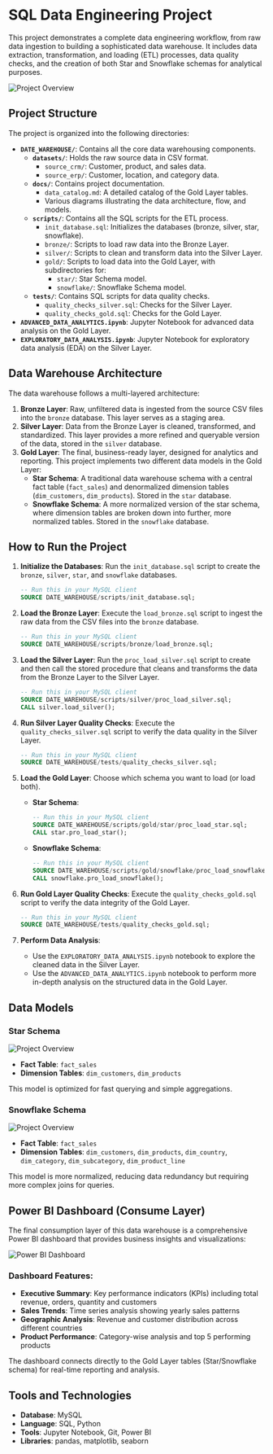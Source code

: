 # SQL Data Engineering Project

This project demonstrates a complete data engineering workflow, from raw data ingestion to building a sophisticated data warehouse. It includes data extraction, transformation, and loading (ETL) processes, data quality checks, and the creation of both Star and Snowflake schemas for analytical purposes.

![Project Overview](DATE_WAREHOUSE/docs/Architecture.svg)

## Project Structure

The project is organized into the following directories:

- **`DATE_WAREHOUSE/`**: Contains all the core data warehousing components.
    - **`datasets/`**: Holds the raw source data in CSV format.
        - `source_crm/`: Customer, product, and sales data.
        - `source_erp/`: Customer, location, and category data.
    - **`docs/`**: Contains project documentation.
        - `data_catalog.md`: A detailed catalog of the Gold Layer tables.
        - Various diagrams illustrating the data architecture, flow, and models.
    - **`scripts/`**: Contains all the SQL scripts for the ETL process.
        - `init_database.sql`: Initializes the databases (bronze, silver, star, snowflake).
        - `bronze/`: Scripts to load raw data into the Bronze Layer.
        - `silver/`: Scripts to clean and transform data into the Silver Layer.
        - `gold/`: Scripts to load data into the Gold Layer, with subdirectories for:
            - `star/`: Star Schema model.
            - `snowflake/`: Snowflake Schema model.
    - **`tests/`**: Contains SQL scripts for data quality checks.
        - `quality_checks_silver.sql`: Checks for the Silver Layer.
        - `quality_checks_gold.sql`: Checks for the Gold Layer.
- **`ADVANCED_DATA_ANALYTICS.ipynb`**: Jupyter Notebook for advanced data analysis on the Gold Layer.
- **`EXPLORATORY_DATA_ANALYSIS.ipynb`**: Jupyter Notebook for exploratory data analysis (EDA) on the Silver Layer.

## Data Warehouse Architecture

The data warehouse follows a multi-layered architecture:

1.  **Bronze Layer**: Raw, unfiltered data is ingested from the source CSV files into the `bronze` database. This layer serves as a staging area.
2.  **Silver Layer**: Data from the Bronze Layer is cleaned, transformed, and standardized. This layer provides a more refined and queryable version of the data, stored in the `silver` database.
3.  **Gold Layer**: The final, business-ready layer, designed for analytics and reporting. This project implements two different data models in the Gold Layer:
    -   **Star Schema**: A traditional data warehouse schema with a central fact table (`fact_sales`) and denormalized dimension tables (`dim_customers`, `dim_products`). Stored in the `star` database.
    -   **Snowflake Schema**: A more normalized version of the star schema, where dimension tables are broken down into further, more normalized tables. Stored in the `snowflake` database.

## How to Run the Project

1.  **Initialize the Databases**:
    Run the `init_database.sql` script to create the `bronze`, `silver`, `star`, and `snowflake` databases.

    ```sql
    -- Run this in your MySQL client
    SOURCE DATE_WAREHOUSE/scripts/init_database.sql;
    ```

2.  **Load the Bronze Layer**:
    Execute the `load_bronze.sql` script to ingest the raw data from the CSV files into the `bronze` database.

    ```sql
    -- Run this in your MySQL client
    SOURCE DATE_WAREHOUSE/scripts/bronze/load_bronze.sql;
    ```

3.  **Load the Silver Layer**:
    Run the `proc_load_silver.sql` script to create and then call the stored procedure that cleans and transforms the data from the Bronze Layer to the Silver Layer.

    ```sql
    -- Run this in your MySQL client
    SOURCE DATE_WAREHOUSE/scripts/silver/proc_load_silver.sql;
    CALL silver.load_silver();
    ```

4.  **Run Silver Layer Quality Checks**:
    Execute the `quality_checks_silver.sql` script to verify the data quality in the Silver Layer.

    ```sql
    -- Run this in your MySQL client
    SOURCE DATE_WAREHOUSE/tests/quality_checks_silver.sql;
    ```

5.  **Load the Gold Layer**:
    Choose which schema you want to load (or load both).

    -   **Star Schema**:
        ```sql
        -- Run this in your MySQL client
        SOURCE DATE_WAREHOUSE/scripts/gold/star/proc_load_star.sql;
        CALL star.pro_load_star();
        ```

    -   **Snowflake Schema**:
        ```sql
        -- Run this in your MySQL client
        SOURCE DATE_WAREHOUSE/scripts/gold/snowflake/proc_load_snowflake.sql;
        CALL snowflake.pro_load_snowflake();
        ```

6.  **Run Gold Layer Quality Checks**:
    Execute the `quality_checks_gold.sql` script to verify the data integrity of the Gold Layer.

    ```sql
    -- Run this in your MySQL client
    SOURCE DATE_WAREHOUSE/tests/quality_checks_gold.sql;
    ```

7.  **Perform Data Analysis**:
    -   Use the `EXPLORATORY_DATA_ANALYSIS.ipynb` notebook to explore the cleaned data in the Silver Layer.
    -   Use the `ADVANCED_DATA_ANALYTICS.ipynb` notebook to perform more in-depth analysis on the structured data in the Gold Layer.

## Data Models

### Star Schema

![Project Overview](DATE_WAREHOUSE/docs/star_schema.svg)

-   **Fact Table**: `fact_sales`
-   **Dimension Tables**: `dim_customers`, `dim_products`

This model is optimized for fast querying and simple aggregations.

### Snowflake Schema

![Project Overview](DATE_WAREHOUSE/docs/snowflake_schema.svg)

-   **Fact Table**: `fact_sales`
-   **Dimension Tables**: `dim_customers`, `dim_products`, `dim_country`, `dim_category`, `dim_subcategory`, `dim_product_line`

This model is more normalized, reducing data redundancy but requiring more complex joins for queries.

## Power BI Dashboard (Consume Layer)

The final consumption layer of this data warehouse is a comprehensive Power BI dashboard that provides business insights and visualizations:

![Power BI Dashboard](powerbi_exports/Dashboard.jpg)

### Dashboard Features:
- **Executive Summary**: Key performance indicators (KPIs) including total revenue, orders, quantity and customers
- **Sales Trends**: Time series analysis showing yearly sales patterns
- **Geographic Analysis**: Revenue and customer distribution across different countries
- **Product Performance**: Category-wise analysis and top 5 performing products

The dashboard connects directly to the Gold Layer tables (Star/Snowflake schema) for real-time reporting and analysis.

## Tools and Technologies

-   **Database**: MySQL
-   **Language**: SQL, Python
-   **Tools**: Jupyter Notebook, Git, Power BI
-   **Libraries**: pandas, matplotlib, seaborn
